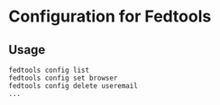# Configuration for Fedtools

## Usage

```
fedtools config list
fedtools config set browser
fedtools config delete useremail
...
```

